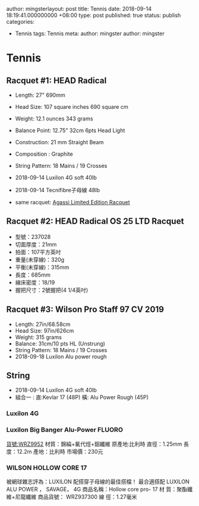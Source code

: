 author: mingsterlayout: post
title: Tennis
date: 2018-09-14 18:19:41.000000000 +08:00
type: post
published: true
status: publish
categories:
- Tennis
tags: Tennis
meta:
author: mingster
author: mingster
# Tennis

## Racquet #1: HEAD Radical

* Length:	27" 690mm
* Head Size:	107 square inches	690 square cm
* Weight:	12.1 ounces	343 grams
* Balance Point:	12.75" 32cm 6pts Head Light
* Construction:	21 mm Straight Beam
* Composition	:	Graphite
* String Pattern:	18 Mains / 19 Crosses

* 2018-09-14	Luxilon 4G soft 40lb
* 2018-09-14	Tecnifibre子母線 48lb

* same racquet: [Agassi Limited Edition Racquet](https://www.tennis-warehouse.com/Reviews/AGRAD/AGRADReview.html)

## Racquet #2: HEAD Radical OS 25 LTD Racquet

* 型號：237028
* 切面厚度：21mm
* 拍面：107平方英吋
* 重量(未穿線)：320g
* 平衡(未穿線)：315mm
* 長度：685mm
* 線床密度：18/19
* 握把尺寸：2號握把(4 1/4英吋)

## Racquet #3: Wilson Pro Staff 97 CV 2019

* Length: 27in/68.58cm
* Head Size: 97in/626cm
* Weight:	315 grams
* Balance: 31cm/10 pts HL (Unstrung)
* String Pattern: 18 Mains / 19 Crosses
* 2018-09-18	Luxilon Alu power rough

## String

* 2018-09-14	Luxilon 4G soft 40lb
* 組合一 : 直:Kevlar 17 (48P) 橫: Alu Power Rough (45P)


### Luxilon 4G

### Luxilon Big Banger Alu-Power FLUORO
[貨號:WRZ9952](http://seller.pcstore.com.tw/S166404834/C1010305912.htm)
材質：錦綸+氟代烴+鋁纖維
原產地:比利時
直徑：1.25mm
長度：12.2m
產地：比利時
市場價：230元


### WILSON HOLLOW CORE 17

被網球雜志評為：LUXILON 配搭穿子母線的最佳搭檔！
最合適搭配 LUXILON ALU POWER ， SAVAGE，  4G
商品名稱：Hollow core pro- 17
材    質：聚酯纖維+尼龍纖維
商品貨號： WRZ937300
線    徑：1.27毫米
